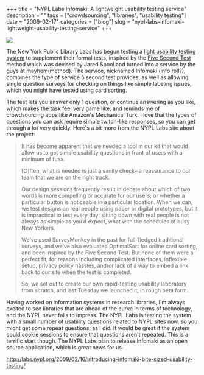 +++
title = "NYPL Labs Infomaki: A lightweight usability testing service"
description = ""
tags = ["crowdsourcing", "libraries", "usability testing"]
date = "2009-02-17"
categories = ["blog"]
slug = "nypl-labs-infomaki-lightweight-usability-testing-service"
+++



  <div class="notebook-screenshot"><a href="http://labs.nypl.org/2009/02/16/introducing-infomaki-bite-sized-usability-testing/"><img src="//media.konigi.com/notebook/nypl-infomaki.jpg" class="notebook-image" /></a></div><p>The New York Public Library Labs has begun testing a <a href="http://labs.nypl.org/2009/02/16/introducing-infomaki-bite-sized-usability-testing/">light usability testing system</a> to supplement their formal tests, inspired by the <a href="http://fivesecondtest.com/">Five Second Test</a> method which was devised by Jared Spool and turned into a service by the guys at mayhem(method).  The service, nicknamed Infomaki (info roll?), combines the type of service 5 second test provides, as well as allowing single question surveys for checking on things like simple labeling issues, which you might have tested using card sorting.</p>
<p>The test lets you answer only 1 question, or continue answering as you like, which makes the task feel very game like, and reminds me of crowdsourcing apps like Amazon's Mechanical Turk. I love that the types of questions you can ask require simple twitch-like responses, so you can get through a lot very quickly. Here's a bit more from the NYPL Labs site about the project: </p>
<blockquote><p>It has become apparent that we needed a tool in our kit that would allow us to get simple usability questions in front of users with a minimum of fuss.</p>
<p>[O]ften, what is needed is just a sanity check– a reassurance to our team that we are on the right track.</p>
<p>Our design sessions frequently result in debate about which of two words is more compelling or accurate for our users, or whether a particular button is noticeable in a particular location. When we can, we test designs on real people using paper or digital prototypes, but it is impractical to test every day; sitting down with real people is not always as simple as you’d expect, what with the schedules of busy New Yorkers.</p>
<p>We’ve used SurveyMonkey in the past for full-fledged traditional surveys, and we’ve also evaluated OptimalSort for online card sorting, and been inspired by the Five Second Test. But none of them were a perfect fit, for reasons including complicated interfaces, inflexible setup, privacy policy hassles, and/or lack of a way to embed a link back to our site when the test is completed.</p>
<p>So, we set out to create our own rapid-testing usability laboratory from scratch, and last Tuesday we launched it, in rough beta form.</p></blockquote>
<p>Having worked on information systems in research libraries, I'm always excited to see libraries that are ahead of the curve in terms of technology, and the NYPL never fails to impress. The NYPL Labs is testing the system with a small number of usability questions related to NYPL sites now, so you might get some repeat questions, as I did. It would be great if the system could cookie sessions to ensure that questions aren't repeated. This is a terrific start though. The NYPL Labs plan to release Infomaki as an open source application, which is great news for us.</p>
    
  <a href="http://labs.nypl.org/2009/02/16/introducing-infomaki-bite-sized-usability-testing/">http://labs.nypl.org/2009/02/16/introducing-infomaki-bite-sized-usability-testing/</a>
